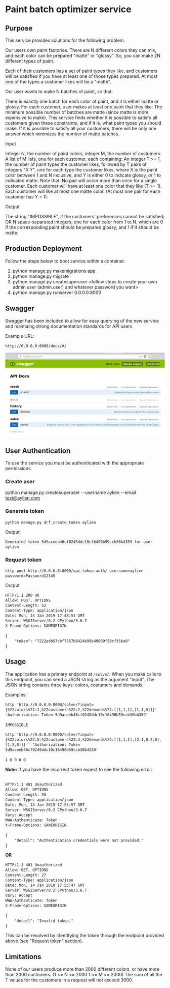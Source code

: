 # Paint batch optimizer service

## Purpose

This service provides solutions for the following problem.

Our users own paint factories. There are N different colors they can mix, and each color can be prepared "matte" or "glossy". So, you can make 2N different types of paint.

Each of their customers has a set of paint types they like, and customers will be satisfied if you have at least one of those types prepared. At most one of the types a customer likes will be a "matte".

Our user wants to make N batches of paint, so that:

There is exactly one batch for each color of paint, and it is either matte or glossy. For each customer, user makes at least one paint that they like. The minimum possible number of batches are matte (since matte is more expensive to make). This service finds whether it is possible to satisfy all customers given these constraints, and if it is, what paint types you should make. If it is possible to satisfy all your customers, there will be only one answer which minimizes the number of matte batches.

Input

Integer N, the number of paint colors,  integer M, the number of customers. A list of M lists, one for each customer, each containing: An integer T >= 1, the number of paint types the customer likes, followed by T pairs of integers "X Y", one for each type the customer likes, where X is the paint color between 1 and N inclusive, and Y is either 0 to indicate glossy, or 1 to indicated matte. Note that: No pair will occur more than once for a single customer. Each customer will have at least one color that they like (T >= 1). Each customer will like at most one matte color. (At most one pair for each customer has Y = 1). 

Output

The string "IMPOSSIBLE", if the customers' preferences cannot be satisfied; OR N space-separated integers, one for each color from 1 to N, which are 0 if the corresponding paint should be prepared glossy, and 1 if it should be matte.

## Production Deployment

Follow the steps below to boot service within a container. 

1. python manage.py makemigrations app
2. python manage.py migrate
3. python manage.py createsuperuser <follow steps to create your own admin user (admin.user) and whatever password you want>
4. python manage.py runserver 0.0.0.0:8000

## Swagger

Swagger has been included to allow for easy querying of the new service and maintaing strong documentation standards for API users

Example URL:

```
http://0.0.0.0:8000/docs/#/
```

![Screenshot](docs/swagger.PNG)

## User Authentication

To use the service you must be authenticated with the appropriate permissions.

### Create user

python manage.py createsuperuser --username aylien --email test@aylien.com

### Generate token

```
python manage.py drf_create_token aylien
```

Output:
```
Generated token 5d9aceeb46cf0245ddc10c16490b59ccb30b4359 for user aylien
```
### Request token 

```
http post http://0.0.0.0:8000/api-token-auth/ username=aylien password=Password12345
```
Output

```
HTTP/1.1 200 OK
Allow: POST, OPTIONS
Content-Length: 52
Content-Type: application/json
Date: Mon, 14 Jan 2019 17:48:51 GMT
Server: WSGIServer/0.2 CPython/3.6.7
X-Frame-Options: SAMEORIGIN

{
    "token": "7222edb57cbf7557b8424b99b49809f58cf35ba0"
}
```

## Usage

The application has a primary endpoint at `/solve/`. When you make calls to this endpoint, you can send a JSON string as the argument "input". The JSON string contains three keys: colors, costumers and demands.


Examples:

```
http 'http://0.0.0.0:8000/solve/?input={%22colors%22:1,%22customers%22:2,%22demands%22:[[1,1,1],[1,1,0]]}' 'Authorization: Token 5d9aceeb46cf0245ddc10c16490b59ccb30b4359'

IMPOSSIBLE
```
```
http 'http://0.0.0.0:8000/solve/?input={%22colors%22:5,%22customers%22:3,%22demands%22:[[1,1,1],[2,1,0,2,0],[1,5,0]]} ' 'Authorization: Token 5d9aceeb46cf0245ddc10c16490b59ccb30b4359'

1 0 0 0 0
```
**Note:** If you have the incorrect token expect to see the following error:
```

HTTP/1.1 401 Unauthorized
Allow: GET, OPTIONS
Content-Length: 58
Content-Type: application/json
Date: Mon, 14 Jan 2019 17:55:57 GMT
Server: WSGIServer/0.2 CPython/3.6.7
Vary: Accept
WWW-Authenticate: Token
X-Frame-Options: SAMEORIGIN

{
    "detail": "Authentication credentials were not provided."
}
```

**OR**

```
HTTP/1.1 401 Unauthorized
Allow: GET, OPTIONS
Content-Length: 27
Content-Type: application/json
Date: Mon, 14 Jan 2019 17:55:47 GMT
Server: WSGIServer/0.2 CPython/3.6.7
Vary: Accept
WWW-Authenticate: Token
X-Frame-Options: SAMEORIGIN

{
    "detail": "Invalid token."
}
```

This can be resolved by identifying the token through the endpoint provided above (see "Request token" section).

## Limitations

None of our users produce more than 2000 different colors, or have more than 2000 customers. (1 <= N <= 2000 1 <= M <= 2000)
The sum of all the T values for the customers in a request will not exceed 3000.

